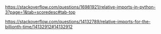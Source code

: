 https://stackoverflow.com/questions/16981921/relative-imports-in-python-3?page=1&tab=scoredesc#tab-top

https://stackoverflow.com/questions/14132789/relative-imports-for-the-billionth-time/14132912#14132912
